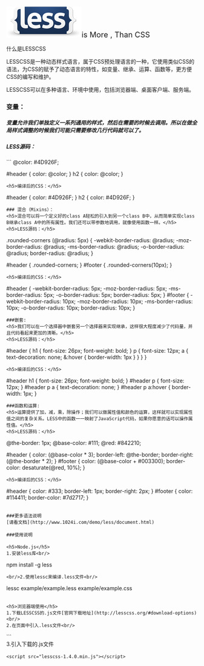 ![logo](logo.png)<span style='font-size:20px;'>is More , Than CSS</span>

什么是LESSCSS

LESSCSS是一种动态样式语言，属于CSS预处理语言的一种，它使用类似CSS的语法，为CSS的赋予了动态语言的特性，如变量、继承、运算、函数等，更方便CSS的编写和维护。

LESSCSS可以在多种语言、环境中使用，包括浏览器端、桌面客户端、服务端。

### 变量：
<h5>变量允许我们单独定义一系列通用的样式，然后在需要的时候去调用。所以在做全局样式调整的时候我们可能只需要修改几行代码就可以了。</h5>

<h5>LESS源码：</h5>
```
@color: #4D926F;

#header {
    color: @color;
}
h2 {
    color: @color;
}
```
<h5>编译后的CSS：</h5>
```
#header {
    color: #4D926F;
}
h2 {
    color: #4D926F;
}
```
### 混合（Mixins）：
<h5>混合可以将一个定义好的class A轻松的引入到另一个class B中，从而简单实现class B继承class A中的所有属性。我们还可以带参数地调用，就像使用函数一样。</h5>
<h5>LESS源码：</h5>
```
.rounded-corners (@radius: 5px) {
    -webkit-border-radius: @radius;
    -moz-border-radius: @radius;
    -ms-border-radius: @radius;
    -o-border-radius: @radius;
    border-radius: @radius;
}

#header {
    .rounded-corners;
}
#footer {
    .rounded-corners(10px);
}
```
<h5>编译后的CSS：</h5>
```
#header {
    -webkit-border-radius: 5px;
    -moz-border-radius: 5px;
    -ms-border-radius: 5px;
    -o-border-radius: 5px;
    border-radius: 5px;
}
#footer {
    -webkit-border-radius: 10px;
    -moz-border-radius: 10px;
    -ms-border-radius: 10px;
    -o-border-radius: 10px;
    border-radius: 10px;
}
```
###嵌套:
<h5>我们可以在一个选择器中嵌套另一个选择器来实现继承，这样很大程度减少了代码量，并且代码看起来更加的清晰。</h5>
<h5>LESS源码：</h5>
```
#header {
    h1 {
        font-size: 26px;
        font-weight: bold;
    }
    p {
        font-size: 12px;
        a {
            text-decoration: none;
            &:hover {
                border-width: 1px
            }
        }
    }
}
```
<h5>编译后的CSS：</h5>
```
#header h1 {
    font-size: 26px;
    font-weight: bold;
}
#header p {
    font-size: 12px;
}
#header p a {
    text-decoration: none;
}
#header p a:hover {
    border-width: 1px;
}
```
###函数和运算:
<h5>运算提供了加，减，乘，除操作；我们可以做属性值和颜色的运算，这样就可以实现属性值之间的复杂关系。LESS中的函数一一映射了JavaScript代码，如果你愿意的话可以操作属性值。</h5>
<h5>LESS源码：</h5>
```
@the-border: 1px;
@base-color: #111;
@red:        #842210;

#header {
    color: (@base-color * 3);
    border-left: @the-border;
    border-right: (@the-border * 2);
}
#footer {
    color: (@base-color + #003300);
    border-color: desaturate(@red, 10%);
}
```
<h5>编译后的CSS：</h5>
```
#header {
    color: #333;
    border-left: 1px;
    border-right: 2px;
}
#footer {
    color: #114411;
    border-color: #7d2717;
}
```

###更多语法说明
[请看文档](http://www.1024i.com/demo/less/document.html)

###使用说明

<h5>Node.js</h5>
1.安装less库<br/>
```
npm install -g less
```
<br/>2.使用lessc来编译.less文件<br/>
```
lessc example/example.less example/example.css
```

<h5>浏览器端使用</h5>
1.下载LESSCSS的.js文件[官网下载地址](http://lesscss.org/#download-options)<br/>
2.在页面中引入.less文件<br/>
```
<link rel="stylesheet/less" href="example.less" />
```
<br/>3.引入下载的.js文件<br/>

``<script src="lesscss-1.4.0.min.js"></script>``